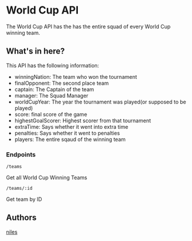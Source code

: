# World Cup API

The World Cup API has the has the entire squad of every World Cup winning team.

## What's in here?

This API has the following information:
- winningNation: The team who won the tournament
- finalOpponent: The second place team
- captain: The Captain of the team
- manager: The Squad Manager
- worldCupYear: The year the tournament was played(or supposed to be played)
- score: final score of the game
- highestGoalScorer: Highest scorer from that tournament
- extraTime: Says whether it went into extra time
- penalties: Says whether it went to penalties
- players: The entire sqaud of the winning team

### Endpoints

```
/teams
```
Get all World Cup Winning Teams

```
/teams/:id
```
Get team by ID

## Authors

[niles](https://github.com/nilestoomer)